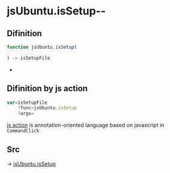 # jsUbuntu.isSetup--

## Difinition

```js.js
function jsUbuntu.isSetup(

) -> isSetupFile
```

- 


## Difinition by js action

```js.js
var=isSetupFile
	?func=jsUbuntu.isSetup
	?args=

```

[js action](#) is annotation-oriented language based on javascript in `CommandClick`



## Src

-> [jsUbuntu.isSetup](https://github.com/puutaro/CommandClick/blob/master/app/src/main/java/com/puutaro/commandclick/fragment_lib/terminal_fragment/js_interface/JsUbuntu.kt#L216)


